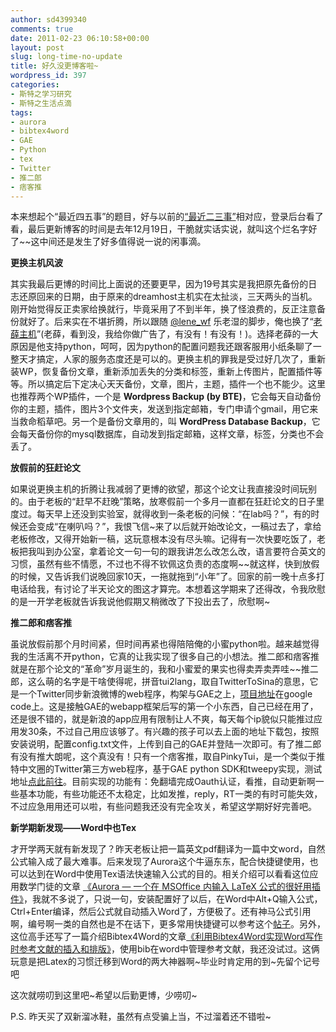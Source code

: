 ```yaml
---
author: sd4399340
comments: true
date: 2011-02-23 06:10:58+00:00
layout: post
slug: long-time-no-update
title: 好久没更博客啦~
wordpress_id: 397
categories:
- 斯特之学习研究
- 斯特之生活点滴
tags:
- aurora
- bibtex4word
- GAE
- Python
- tex
- Twitter
- 推二郎
- 痞客推
---
```


本来想起个“最近四五事”的题目，好与以前的[“最近二三事”](http://pinkyjie.com/2010/11/01/what-am-i-doing-recently/)相对应，登录后台看了看，最后更新博客的时间是去年12月19日，干脆就实话实说，就叫这个烂名字好了~~这中间还是发生了好多值得说一说的闲事滴。

**更换主机风波**

其实我最后更博的时间比上面说的还要更早，因为19号其实是我把原先备份的日志还原回来的日期，由于原来的dreamhost主机实在太扯淡，三天两头的当机。刚开始觉得反正卖家给换就行，毕竟采用了不到半年，换了怪浪费的，反正注意备份就好了。后来实在不堪折腾，所以跟随 [@lene_wf](http://twitter.com/lene_wf) 乐老湿的脚步，俺也换了“[老薛主机](http://laoxuehost.com/)”(老薛，看到没，我给你做广告了，有没有！有没有！)。选择老薛的一大原因是他支持python，呵呵，因为python的配置问题我还跟客服用小纸条聊了一整天才搞定，人家的服务态度还是可以的。更换主机的罪我是受过好几次了，重新装WP，恢复备份文章，重新添加丢失的分类和标签，重新上传图片，配置插件等等。所以搞定后下定决心天天备份，文章，图片，主题，插件一个也不能少。这里也推荐两个WP插件，一个是 **Wordpress Backup (by BTE)**，它会每天自动备份你的主题，插件，图片3个文件夹，发送到指定邮箱，专门申请个gmail，用它来当救命稻草吧。另一个是备份文章用的，叫 **WordPress Database Backup**，它会每天备份你的mysql数据库，自动发到指定邮箱，这样文章，标签，分类也不会丢了。

**放假前的狂赶论文**

如果说更换主机的折腾让我减弱了更博的欲望，那这个论文让我直接没时间玩别的。由于老板的“赶早不赶晚”策略，放寒假前一个多月一直都在狂赶论文的日子里度过。每天早上还没到实验室，就得收到一条老板的问候：“在lab吗？”，有的时候还会变成“在喇叭吗？”，我恨飞信~来了以后就开始改论文，一稿过去了，拿给老板修改，又得开始新一稿，这玩意根本没有尽头嘛。记得有一次快要吃饭了，老板把我叫到办公室，拿着论文一句一句的跟我讲怎么改怎么改，语言要符合英文的习惯，虽然有些不情愿，不过也不得不钦佩这负责的态度啊~~就这样，快到放假的时候，又告诉我们说晚回家10天，一拖就拖到“小年”了。回家的前一晚十点多打电话给我，有讨论了半天论文的图这才算完。本想着这学期来了还得改，令我欣慰的是一开学老板就告诉我说他假期又稍微改了下投出去了，欣慰啊~

<!-- more -->

**推二郎和痞客推**

虽说放假前那个月时间紧，但时间再紧也得陪陪俺的小蜜python啦。越来越觉得我的生活离不开python，它真的让我实现了很多自己的小想法。推二郎和痞客推就是在那个论文的“革命”岁月诞生的，我和小蜜爱的果实也得卖弄卖弄哇~~推二郎，这么萌的名字是干啥使得呢，拼音tui2lang，取自TwitterToSina的意思，它是一个Twitter同步新浪微博的web程序，构架与GAE之上，[项目地址](http://code.google.com/p/tui2lang/)在google code上。这是接触GAE的webapp框架后写的第一个小东西，自己已经在用了，还是很不错的，就是新浪的app应用有限制让人不爽，每天每个ip貌似只能推过应用发30条，不过自己用应该够了。有兴趣的孩子可以去上面的地址下载包，按照安装说明，配置config.txt文件，上传到自己的GAE并登陆一次即可。有了推二郎有没有推大朗呢，这个真没有！只有一个痞客推，取自PinkyTui，是一个类似于推特中文圈的Twitter第三方web程序，基于GAE python SDK和tweepy实现，测试地址[点此前往](http://python123abc.appspot.com)。目前实现的功能有：免翻墙完成Oauth认证，看推，自动更新啊一些基本功能，有些功能还不太稳定，比如发推，reply，RT一类的有时可能失效，不过应急用用还可以啦，有些问题我还没有完全攻关，希望这学期好好完善吧。

**新学期新发现——Word中也Tex**

才开学两天就有新发现了？昨天老板让把一篇英文pdf翻译为一篇中文word，自然公式输入成了最大难事。后来发现了Aurora这个牛逼东东，配合快捷键使用，也可以达到在Word中使用Tex语法快速输入公式的目的。相关介绍可以看看这位应用数学门徒的文章 [《Aurora — 一个在 MSOffice 内输入 LaTeX 公式的很好用插件》](http://blog.lehu.shu.edu.cn/shuishousong/A226792.html)，我就不多说了，只说一句，安装配置好了以后，在Word中Alt+Q输入公式，Ctrl+Enter编译，然后公式就自动插入Word了，方便极了。还有神马公式引用啊，编号啊一类的自然也是不在话下，更多常用快捷键可以参考这个[帖子](http://bbs.ctex.org/viewthread.php?tid=48039&page=2#pid340175)。另外，这位高手还写了一篇介绍Bibtex4Word的文章[《利用Bibtex4Word实现Word写作时参考文献的插入和排版》](http://blog.lehu.shu.edu.cn/shuishousong/A269375.html)，使用bib在word中管理参考文献，我还没试过。这俩玩意是把Latex的习惯迁移到Word的两大神器啊~毕业时肯定用的到~先留个记号吧

这次就唠叨到这里吧~希望以后勤更博，少唠叨~

P.S. 昨天买了双新溜冰鞋，虽然有点受骗上当，不过溜着还不错啦~
